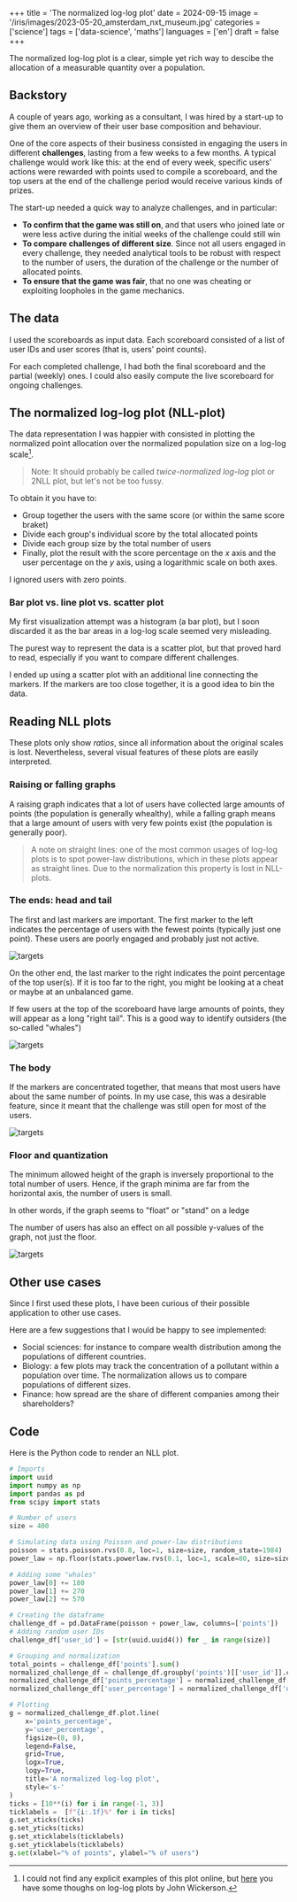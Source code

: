+++
title = 'The normalized log-log plot'
date = 2024-09-15
image = '/iris/images/2023-05-20_amsterdam_nxt_museum.jpg'
categories = ['science']
tags = ['data-science', 'maths']
languages = ['en']
draft = false
+++

The normalized log-log plot is a clear, simple yet rich way to descibe 
the allocation of a measurable quantity over a population.  

## Backstory

A couple of years ago, working as a consultant, I was hired by a start-up
to give them an overview of their user base composition and behaviour.

One of the core aspects of their business consisted in engaging the users 
in different **challenges**, lasting from a few weeks to a few months. 
A typical challenge would work like this: at the end of every week, 
specific users' actions were rewarded with points used to compile a
scoreboard, and the top users at the end of the challenge period would receive 
various kinds of prizes.

The start-up needed a quick way to analyze challenges, and in particular:
- **To confirm that the game was still on**, and that users who joined late or were less active
during the initial weeks of the challenge could still win
- **To compare challenges of different size**. Since not all users engaged in every
challenge, they needed analytical tools to be robust with respect to the
number of users, the duration of the challenge or the number of allocated
points.
- **To ensure that the game was fair**, that no one was cheating or exploiting 
loopholes in the game mechanics. 

## The data
I used the scoreboards as input data. Each scoreboard consisted of a list
of user IDs and user scores (that is, users' point counts).

For each completed challenge, I had both the final scoreboard and 
the partial (weekly) ones. I could also easily compute the live 
scoreboard for ongoing challenges. 

## The normalized log-log plot (NLL-plot)
The data representation I was happier with consisted in plotting the normalized point
allocation over the normalized population size on a log-log scale[^1].

> Note: It should probably be called *twice-normalized log-log* plot or 2NLL plot, but let's not 
be too fussy.

[^1]: I could not find any explicit examples of this plot online, but [here](https://johnwickerson.wordpress.com/2016/08/06/ratios-on-logarithmic-scales/) you have some thoughs on log-log plots by John Wickerson.

To obtain it you have to:
- Group together the users with the same score (or within the same score braket)
- Divide each group's individual score by the total allocated points
- Divide each group size by the total number of users
- Finally, plot the result with the score percentage on the *x* axis and 
the user percentage on the *y* axis, using a logarithmic scale on both axes.

I ignored users with zero points.

### Bar plot vs. line plot vs. scatter plot
My first visualization attempt was a histogram (a bar plot), but I soon discarded
it as the bar areas in a log-log scale seemed very misleading. 

The purest way to represent the data is a scatter plot, but that proved 
hard to read, especially if you want to compare different challenges.

I ended up using a scatter plot with an additional line connecting the markers.
If the markers are too close together, it is a good idea to bin the data. 

## Reading NLL plots
These plots only show *ratios*, since all information about the original scales is
lost. Nevertheless, several visual features of these plots are easily interpreted.

### Raising or falling graphs
A raising graph indicates that a lot of users have collected large amounts of points 
(the population is generally whealthy),
while a falling graph means that a large amount of users with very few points exist 
(the population is generally poor).

> A note on straight lines: one of the most common usages of log-log plots 
is to spot power-law distributions, which in these plots appear as straight lines. 
Due to the normalization this property is lost in NLL-plots.

### The ends: head and tail
The first and last markers are important. The first marker to the left
indicates the percentage of users with the fewest points (typically just one point).
These users are poorly engaged and probably just not active.

![targets](/images/2024-09-17_unengaged_users.png?size=0.1)

On the other end, the last marker to the right indicates the point
percentage of the top user(s). If it is too far to the right, 
you might be looking at a cheat or maybe at an unbalanced game.

If few users at the top of the scoreboard have large amounts of points,
they will appear as a long "right tail". This is a good way to 
identify outsiders (the so-called "whales")

![targets](/images/2024-09-17_whales.png)

### The body
If the markers are concentrated together, that means that most users
have about the same number of points. In my use case, this was a
desirable feature, since it meant that the challenge was still open for 
most of the users.

![targets](/images/2024-09-17_open_challenge.png)

### Floor and quantization
The minimum allowed height of the graph is inversely proportional to
the total number of users. Hence, if the graph minima are far from the
horizontal axis, the number of users is small.

In other words, if the graph seems to "float" or "stand" on a ledge

The number of users has also an effect on all possible y-values of the graph,
not just the floor.

![targets](/images/2024-09-17_high_floor.png)

## Other use cases

Since I first used these plots, I have been curious of their possible
application to other use cases. 

Here are a few suggestions that I would be happy to see implemented:
- Social sciences: for instance to compare wealth distribution among
the populations of different countries.
- Biology: a few plots may track the concentration of a pollutant
within a population over time. The normalization allows us to compare 
populations of different sizes.
- Finance: how spread are the share of different companies among their shareholders?


## Code

Here is the Python code to render an NLL plot.
```python
# Imports
import uuid
import numpy as np
import pandas as pd
from scipy import stats

# Number of users
size = 400

# Simulating data using Poisson and power-law distributions
poisson = stats.poisson.rvs(0.8, loc=1, size=size, random_state=1984)
power_law = np.floor(stats.powerlaw.rvs(0.1, loc=1, scale=80, size=size, random_state=1984))

# Adding some "whales"
power_law[0] += 180
power_law[1] += 270
power_law[2] += 570

# Creating the dataframe
challenge_df = pd.DataFrame(poisson + power_law, columns=['points'])
# Adding random user IDs
challenge_df['user_id'] = [str(uuid.uuid4()) for _ in range(size)]

# Grouping and normalization
total_points = challenge_df['points'].sum()
normalized_challenge_df = challenge_df.groupby('points')[['user_id']].count().reset_index()
normalized_challenge_df['points_percentage'] = normalized_challenge_df['points'] / total_points * 100
normalized_challenge_df['user_percentage'] = normalized_challenge_df['user_id'] / size * 100

# Plotting
g = normalized_challenge_df.plot.line(
    x='points_percentage', 
    y='user_percentage',
    figsize=(8, 8),
    legend=False,
    grid=True,
    logx=True, 
    logy=True,
    title='A normalized log-log plot',
    style='s-'
)
ticks = [10**(i) for i in range(-1, 3)]
ticklabels =  [f"{i:.1f}%" for i in ticks]
g.set_xticks(ticks)
g.set_yticks(ticks)
g.set_xticklabels(ticklabels)
g.set_yticklabels(ticklabels)
g.set(xlabel="% of points", ylabel="% of users")
```
